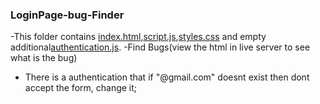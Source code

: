 ### LoginPage-bug-Finder

-This folder contains [index.html](index.html),[script.js](script.js),[styles.css](styles.css) and empty additional[authentication.js](authentication.js).
-Find Bugs(view the html in live server to see what is the bug)
- There is a authentication that if "@gmail.com" doesnt exist then dont accept the form, change it;
